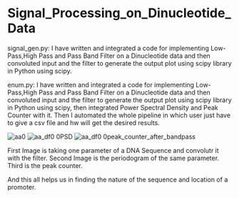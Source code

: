 # Signal_Processing_on_Dinucleotide_Data

signal_gen.py: I have written and integrated a code for implementing Low-Pass,High Pass and Pass Band Filter on a Dinucleotide data and then convoluted input and the filter to generate the output plot using scipy library in Python using scipy.

enum.py: I have written and integrated a code for implementing Low-Pass,High Pass and Pass Band Filter on a Dinucleotide data and then convoluted input and the filter to generate the output plot using scipy library in Python using scipy, then integrated Power Spectral Density and Peak Counter with it. Then I automated the whole pipeline in which user just have to give a csv file and hw will get the desired results.

![aa0](https://user-images.githubusercontent.com/60814171/163824140-fb9d5e16-0c9b-4263-a6e9-1049a0ceb8bc.png)
![aa_df0 0PSD](https://user-images.githubusercontent.com/60814171/163824235-6501d889-3c98-4078-9069-4a203500ab5f.png)
![aa_df0 0peak_counter_after_bandpass](https://user-images.githubusercontent.com/60814171/163824274-74f5e0b7-61f2-41d2-88b7-4d5b5960b92e.png)

First Image is taking one parameter of a DNA Sequence and convolutr it with the filter.
Second Image is the periodogram of the same parameter.
Third is the peak counter.

And this all helps us in finding the nature of the sequence and location of a promoter.


